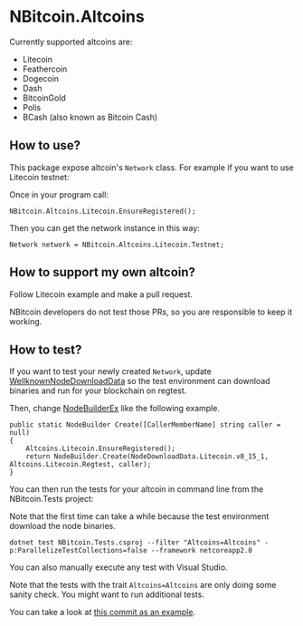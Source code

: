 # NBitcoin.Altcoins

Currently supported altcoins are:

* Litecoin
* Feathercoin
* Dogecoin
* Dash
* BitcoinGold
* Polis
* BCash (also known as Bitcoin Cash)

## How to use?

This package expose altcoin's `Network` class.
For example if you want to use Litecoin testnet:

Once in your program call:

```
NBitcoin.Altcoins.Litecoin.EnsureRegistered();
```

Then you can get the network instance in this way:

```
Network network = NBitcoin.Altcoins.Litecoin.Testnet;
```

## How to support my own altcoin?

Follow Litecoin example and make a pull request.

NBitcoin developers do not test those PRs, so you are responsible to keep it working.

## How to test?

If you want to test your newly created `Network`, update [WellknownNodeDownloadData](../NBitcoin.Tests/WellknownNodeDownloadData.cs) so the test environment can download binaries and run for your blockchain on regtest.

Then, change [NodeBuilderEx](../NBitcoin.Tests/NodeBuilderEx.cs) like the following example.

```
public static NodeBuilder Create([CallerMemberName] string caller = null)
{
	Altcoins.Litecoin.EnsureRegistered();
	return NodeBuilder.Create(NodeDownloadData.Litecoin.v0_15_1, Altcoins.Litecoin.Regtest, caller);
}
```

You can then run the tests for your altcoin in command line from the NBitcoin.Tests project:

Note that the first time can take a while because the test environment download the node binaries.

```
dotnet test NBitcoin.Tests.csproj --filter "Altcoins=Altcoins" -p:ParallelizeTestCollections=false --framework netcoreapp2.0
```

You can also manually execute any test with Visual Studio.

Note that the tests with the trait `Altcoins=Altcoins` are only doing some sanity check. You might want to run additional tests.

You can take a look at [this commit as an example](https://github.com/MetacoSA/NBitcoin/commit/e075d1549ddd356f112cb3322c240490382c757e).
